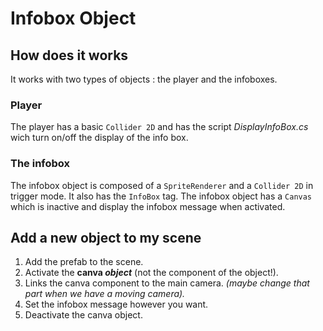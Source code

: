 # Infobox Object

## How does it works

It works with two types of objects : the player and the infoboxes.

### Player
The player has a basic `Collider 2D` and has the script *DisplayInfoBox.cs* wich turn on/off the display of the info box.

### The infobox
The infobox object is composed of a `SpriteRenderer` and a `Collider 2D` in trigger mode. It also has the `InfoBox` tag. The infobox object has a `Canvas` which is inactive and display the infobox message when activated.

## Add a new object to my scene
1. Add the prefab to the scene.
1. Activate the **canva *object*** (not the component of the object!).
1. Links the canva component to the main camera. *(maybe change that part when we have a moving camera).*
1. Set the infobox message however you want.
1. Deactivate the canva object.